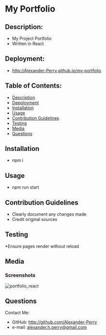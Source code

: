 # My Portfolio

## Description: 
* My Project Portfolio
* Written in React

## Deployment:
* http://Alexander-Perry.github.io/my-portfolio

## Table of Contents: 
* [Description](#description)
* [Depployment](#deployment)
* [Installation](#installation)
* [Usage](#usage)
* [Contribution Guidelines](#contribution-guidelines)
* [Testing](#testing)
* [Media](#media)
* [Questions](#questions)
  
## Installation
* npm i

## Usage
* npm run start

## Contribution Guidelines
* Clearly document any changes made
* Credit original sources

## Testing
*Ensure pages render without reload 

## Media
### Screenshots
![portfolio_react](https://user-images.githubusercontent.com/102524579/198886668-cad106c8-2720-4b87-b5c6-6765d92df4ce.png)


## Questions
Contact Me: 
* GitHub: http://github.com/Alexander-Perry
* e-mail: alexander.h.perry@gmail.com
